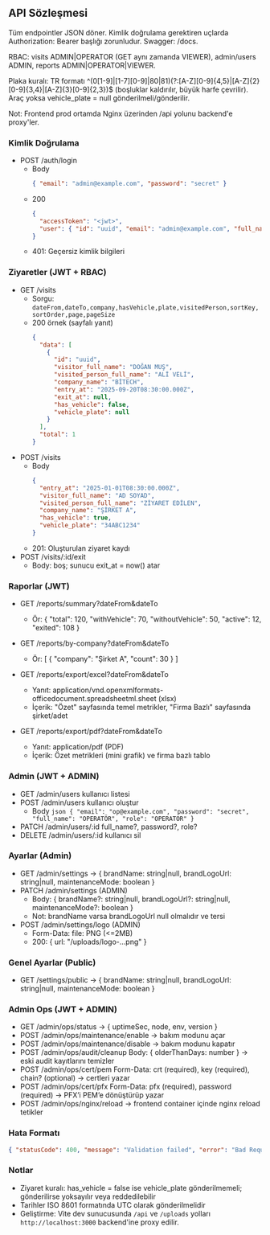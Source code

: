﻿## API Sözleşmesi

Tüm endpointler JSON döner. Kimlik doğrulama gerektiren uçlarda Authorization: Bearer <token> başlığı zorunludur. Swagger: /docs.

RBAC: visits ADMIN|OPERATOR (GET aynı zamanda VIEWER), admin/users ADMIN, reports ADMIN|OPERATOR|VIEWER.

Plaka kuralı: TR formatı  ^(0[1-9]|[1-7][0-9]|80|81)(?:[A-Z][0-9]{4,5}|[A-Z]{2}[0-9]{3,4}|[A-Z]{3}[0-9]{2,3})$ (boşluklar kaldırılır, büyük harfe çevrilir). Araç yoksa vehicle_plate = null gönderilmeli/gönderilir.

Not: Frontend prod ortamda Nginx üzerinden /api yolunu backend'e proxy'ler.

### Kimlik Doğrulama
- POST /auth/login
  - Body
    ```json
    { "email": "admin@example.com", "password": "secret" }
    ```
  - 200
    ```json
    {
      "accessToken": "<jwt>",
      "user": { "id": "uuid", "email": "admin@example.com", "full_name": "Admin", "role": "ADMIN" }
    }
    ```
  - 401: Geçersiz kimlik bilgileri

### Ziyaretler (JWT + RBAC)
- GET /visits
  - Sorgu: `dateFrom,dateTo,company,hasVehicle,plate,visitedPerson,sortKey,sortOrder,page,pageSize`
  - 200 örnek (sayfalı yanıt)
    ```json
    {
      "data": [
        {
          "id": "uuid",
          "visitor_full_name": "DOĞAN MUŞ",
          "visited_person_full_name": "ALİ VELİ",
          "company_name": "BİTECH",
          "entry_at": "2025-09-20T08:30:00.000Z",
          "exit_at": null,
          "has_vehicle": false,
          "vehicle_plate": null
        }
      ],
      "total": 1
    }
    ```
- POST /visits
  - Body
    ```json
    {
      "entry_at": "2025-01-01T08:30:00.000Z",
      "visitor_full_name": "AD SOYAD",
      "visited_person_full_name": "ZİYARET EDİLEN",
      "company_name": "ŞİRKET A",
      "has_vehicle": true,
      "vehicle_plate": "34ABC1234"
    }
    ```
  - 201: Oluşturulan ziyaret kaydı
- POST /visits/:id/exit
  - Body: boş; sunucu exit_at = now() atar

### Raporlar (JWT)
- GET /reports/summary?dateFrom&dateTo
  - Ör: { "total": 120, "withVehicle": 70, "withoutVehicle": 50, "active": 12, "exited": 108 }
- GET /reports/by-company?dateFrom&dateTo
  - Ör: [ { "company": "Şirket A", "count": 30 } ]

- GET /reports/export/excel?dateFrom&dateTo
  - Yanıt: application/vnd.openxmlformats-officedocument.spreadsheetml.sheet (xlsx)
  - İçerik: "Özet" sayfasında temel metrikler, "Firma Bazlı" sayfasında şirket/adet

- GET /reports/export/pdf?dateFrom&dateTo
  - Yanıt: application/pdf (PDF)
  - İçerik: Özet metrikleri (mini grafik) ve firma bazlı tablo

### Admin (JWT + ADMIN)
- GET /admin/users  kullanıcı listesi
- POST /admin/users  kullanıcı oluştur
  - Body
    `json
    { "email": "op@example.com", "password": "secret", "full_name": "OPERATÖR", "role": "OPERATOR" }
    `
- PATCH /admin/users/:id  full_name?, password?, role?
- DELETE /admin/users/:id  kullanıcı sil

### Ayarlar (Admin)
- GET /admin/settings → { brandName: string|null, brandLogoUrl: string|null, maintenanceMode: boolean }
- PATCH /admin/settings (ADMIN)
  - Body: { brandName?: string|null, brandLogoUrl?: string|null, maintenanceMode?: boolean }
  - Not: brandName varsa brandLogoUrl null olmalıdır ve tersi
- POST /admin/settings/logo (ADMIN)
  - Form-Data: file: PNG (<=2MB)
  - 200: { url: "/uploads/logo-...png" }

### Genel Ayarlar (Public)
- GET /settings/public → { brandName: string|null, brandLogoUrl: string|null, maintenanceMode: boolean }

### Admin Ops (JWT + ADMIN)
- GET /admin/ops/status → { uptimeSec, node, env, version }
- POST /admin/ops/maintenance/enable → bakım modunu açar
- POST /admin/ops/maintenance/disable → bakım modunu kapatır
- POST /admin/ops/audit/cleanup  Body: { olderThanDays: number } → eski audit kayıtlarını temizler
- POST /admin/ops/cert/pem  Form-Data: crt (required), key (required), chain? (optional) → certleri yazar
- POST /admin/ops/cert/pfx  Form-Data: pfx (required), password (required) → PFX’i PEM’e dönüştürüp yazar
- POST /admin/ops/nginx/reload → frontend container içinde nginx reload tetikler

### Hata Formatı
```json
{ "statusCode": 400, "message": "Validation failed", "error": "Bad Request" }
```

### Notlar
- Ziyaret kuralı: has_vehicle = false ise vehicle_plate gönderilmemeli; gönderilirse yoksayılır veya reddedilebilir
- Tarihler ISO 8601 formatında UTC olarak gönderilmelidir
- Geliştirme: Vite dev sunucusunda `/api` ve `/uploads` yolları `http://localhost:3000` backend'ine proxy edilir.
